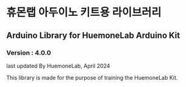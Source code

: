 # 휴몬랩 아두이노 키트용 라이브러리
## Arduino Library for HuemoneLab Arduino Kit
### Version : 4.0.0

last updated By HuemoneLab, April 2024

This library is made for the purpose of training the HuemoneLab Kit.